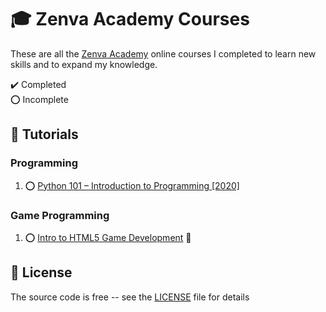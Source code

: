 # :mortar_board: Zenva Academy Courses

These are all the [Zenva Academy][zenva] online courses I completed to learn new skills and to expand my knowledge.

:heavy_check_mark: Completed  
:o: Incomplete

## :beginner: Tutorials

### Programming

1. :o: [Python 101 – Introduction to Programming [2020]](python-101-introduction-to-programming/)

### Game Programming

1. :o: [Intro to HTML5 Game Development](https://github.com/learning-game-development/learning-javascript-game-development/tree/master/intro-to-html5-game-development) :rocket:

## :page_with_curl: License

The source code is free -- see the [LICENSE](LICENSE) file for details

[zenva]: https://academy.zenva.com/
